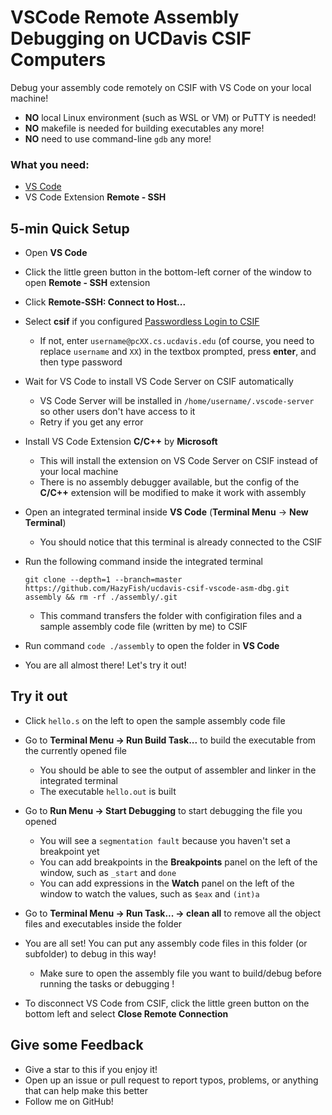# VSCode Remote Assembly Debugging on UCDavis CSIF Computers

Debug your assembly code remotely on CSIF with VS Code on your local machine!

- **NO** local Linux environment (such as WSL or VM) or PuTTY is needed! 
- **NO** makefile is needed for building executables any more! 
- **NO** need to use command-line `gdb` any more!

### What you need:
- [VS Code](https://code.visualstudio.com/)
- VS Code Extension **Remote - SSH**

## 5-min Quick Setup

- Open **VS Code**

- Click the little green button in the bottom-left corner of the window to open **Remote - SSH** extension

- Click **Remote-SSH: Connect to Host...**

- Select **csif** if you configured [Passwordless Login to CSIF](https://github.com/HazyFish/ucdavis-csif-passwordless)
  - If not, enter `username@pcXX.cs.ucdavis.edu` (of course, you need to replace `username` and `XX`) in the textbox prompted, press **enter**, and then type password

- Wait for VS Code to install VS Code Server on CSIF automatically
  - VS Code Server will be installed in `/home/username/.vscode-server` so other users don't have access to it
  - Retry if you get any error

- Install VS Code Extension **C/C++** by **Microsoft**
  - This will install the extension on VS Code Server on CSIF instead of your local machine
  - There is no assembly debugger available, but the config  of the **C/C++** extension will be modified to make it work with assembly

- Open an integrated terminal inside **VS Code** (**Terminal Menu** -> **New Terminal**)
  - You should notice that this terminal is already connected to the CSIF

- Run the following command inside the integrated terminal

  `git clone --depth=1 --branch=master https://github.com/HazyFish/ucdavis-csif-vscode-asm-dbg.git assembly && rm -rf ./assembly/.git`

  - This command transfers the folder with configiration files and a sample assembly code file (written by me) to CSIF

- Run command `code ./assembly` to open the folder in **VS Code**

- You are all almost there! Let's try it out!

## Try it out
- Click `hello.s` on the left to open the sample assembly code file

- Go to **Terminal Menu -> Run Build Task...** to build the executable from the currently opened file
  - You should be able to see the output of assembler and linker in the integrated terminal
  - The executable `hello.out` is built

- Go to **Run Menu -> Start Debugging** to start debugging the file you opened
  - You will see a `segmentation fault` because you haven't set a breakpoint yet
  - You can add breakpoints in the **Breakpoints** panel on the left of the window, such as `_start` and `done`
  - You can add expressions in the **Watch** panel on the left of the window to watch the values, such as `$eax` and `(int)a`

- Go to **Terminal Menu -> Run Task... -> clean all** to remove all the object files and executables inside the folder

- You are all set! You can put any assembly code files in this folder (or subfolder) to debug in this way!
  - Make sure to open the assembly file you want to build/debug before running the tasks or debugging !

- To disconnect VS Code from CSIF, click the little green button on the bottom left and select **Close Remote Connection**

## Give some Feedback
- Give a star to this if you enjoy it!
- Open up an issue or pull request to report typos, problems, or anything that can help make this better
- Follow me on GitHub!
